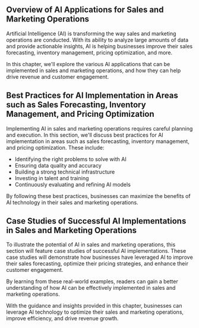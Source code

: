 

Overview of AI Applications for Sales and Marketing Operations
--------------------------------------------------------------

Artificial Intelligence (AI) is transforming the way sales and marketing operations are conducted. With its ability to analyze large amounts of data and provide actionable insights, AI is helping businesses improve their sales forecasting, inventory management, pricing optimization, and more.

In this chapter, we'll explore the various AI applications that can be implemented in sales and marketing operations, and how they can help drive revenue and customer engagement.

Best Practices for AI Implementation in Areas such as Sales Forecasting, Inventory Management, and Pricing Optimization
-----------------------------------------------------------------------------------------------------------------------

Implementing AI in sales and marketing operations requires careful planning and execution. In this section, we'll discuss best practices for AI implementation in areas such as sales forecasting, inventory management, and pricing optimization. These include:

* Identifying the right problems to solve with AI
* Ensuring data quality and accuracy
* Building a strong technical infrastructure
* Investing in talent and training
* Continuously evaluating and refining AI models

By following these best practices, businesses can maximize the benefits of AI technology in their sales and marketing operations.

Case Studies of Successful AI Implementations in Sales and Marketing Operations
-------------------------------------------------------------------------------

To illustrate the potential of AI in sales and marketing operations, this section will feature case studies of successful AI implementations. These case studies will demonstrate how businesses have leveraged AI to improve their sales forecasting, optimize their pricing strategies, and enhance their customer engagement.

By learning from these real-world examples, readers can gain a better understanding of how AI can be effectively implemented in sales and marketing operations.

With the guidance and insights provided in this chapter, businesses can leverage AI technology to optimize their sales and marketing operations, improve efficiency, and drive revenue growth.
